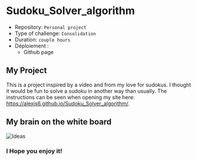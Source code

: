 # Sudoku_Solver_algorithm

- Repository: `Personal project`
- Type of challenge:  `Consolidation`
- Duration: `couple hours`
- Déploiement :
	- Github page
## My Project
This is a project inspired by a video and from my love for sudokus. I thought it would be fun to solve a sudoku in another way than usually.
The instructions can be seen when opening my site here: https://alexjs6.github.io/Sudoku_Solver_algorithm/.

## My brain on the white board

![Ideas](/public/images/sudoku_paint.jpg)

### I Hope you enjoy it!


